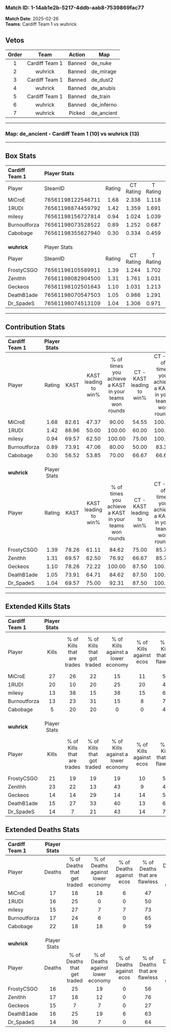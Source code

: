 ### Match ID: 1-14ab1e2b-5217-4ddb-aab8-7539869fac77  
**Match Date**: 2025-02-26  
**Teams**: Cardiff Team 1 vs wuhrick  

## Vetos  

| Order | Team | Action | Map |
| :---: | :--: | :----: | --- |
| 1 | Cardiff Team 1 | Banned | de_nuke |
| 2 | wuhrick | Banned | de_mirage |
| 3 | Cardiff Team 1 | Banned | de_dust2 |
| 4 | wuhrick | Banned | de_anubis |
| 5 | Cardiff Team 1 | Banned | de_train |
| 6 | wuhrick | Banned | de_inferno |
| 7 | wuhrick | Picked | de_ancient |

---  

### **Map**: de_ancient - Cardiff Team 1 (10) vs wuhrick (13)  
---  

## Box Stats  

| **Cardiff Team 1** | Player Stats      |        |           |          |       |       |       |         |        |      |     |
| :- | :- | :-: | :-: | :-: | :-: | :-: | :-: | :-: | :-: | :-: | :-: |
| Player             | SteamID           | Rating | CT Rating | T Rating | KAST  |  ADR  | Kills | Assists | Deaths | K/D  | HS% |
| MiCroE             | 76561198122546711 |  1.68  |   2.338   |  1.118   | 82.61 | 116.0 |  27   |    6    |   17   | 1.59 | 44  |
| 1RUDI              | 76561198874459792 |  1.42  |   1.359   |  1.691   | 86.96 | 97.4  |  20   |    7    |   16   | 1.25 | 65  |
| milesy             | 76561198156727814 |  0.94  |   1.024   |  1.039   | 69.57 | 65.9  |  13   |    4    |   15   | 0.87 | 61  |
| Burnoutforza       | 76561198073528522 |  0.89  |   1.252   |  0.687   | 73.91 | 57.3  |  13   |    2    |   17   | 0.76 | 38  |
| Cabobage           | 76561198355627940 |  0.30  |   0.334   |  0.459   | 56.52 | 35.7  |   5   |    8    |   22   | 0.23 | 80  |
|                    |                   |        |           |          |       |       |       |         |        |      |     |
|                    |                   |        |           |          |       |       |       |         |        |      |     |
|                    |                   |        |           |          |       |       |       |         |        |      |     |
| **wuhrick**        | Player Stats      |        |           |          |       |       |       |         |        |      |     |
| Player             | SteamID           | Rating | CT Rating | T Rating | KAST  |  ADR  | Kills | Assists | Deaths | K/D  | HS% |
| FrostyCSGO         | 76561198105589911 |  1.39  |   1.244   |  1.702   | 78.26 | 95.7  |  21   |    7    |   16   | 1.31 | 76  |
| Zenithh            | 76561198082904500 |  1.31  |   1.761   |  1.031   | 69.57 | 82.0  |  23   |    2    |   17   | 1.35 | 39  |
| Geckeos            | 76561198102501643 |  1.10  |   1.031   |  1.213   | 78.26 | 78.9  |  14   |    9    |   15   | 0.93 | 50  |
| DeathB1ade         | 76561198070547503 |  1.05  |   0.986   |  1.291   | 73.91 | 73.9  |  15   |    5    |   16   | 0.94 | 33  |
| Dr_SpadeS          | 76561198074513109 |  1.04  |   1.306   |  0.971   | 69.57 | 73.9  |  14   |    7    |   14   | 1.00 | 71  |
---  

## Contribution Stats  

| **Cardiff Team 1** | Player Stats |       |                      |                                                        |                           |                                                             |                          |                                                            |
| :- | :-: | :-: | :-: | :-: | :-: | :-: | :-: | :-: |
| Player             |    Rating    | KAST  | KAST leading to win% | % of times you achieve a KAST in your teams won rounds | CT - KAST leading to win% | CT - % of times you achieve a KAST in your teams won rounds | T - KAST leading to win% | T - % of times you achieve a KAST in your teams won rounds |
| MiCroE             |     1.68     | 82.61 |        47.37         |                         90.00                          |           54.55           |                           100.00                            |          37.50           |                           75.00                            |
| 1RUDI              |     1.42     | 86.96 |        50.00         |                         100.00                         |           60.00           |                           100.00                            |          40.00           |                           100.00                           |
| milesy             |     0.94     | 69.57 |        62.50         |                         100.00                         |           75.00           |                           100.00                            |          50.00           |                           100.00                           |
| Burnoutforza       |     0.89     | 73.91 |        47.06         |                         80.00                          |           50.00           |                            83.33                            |          42.86           |                           75.00                            |
| Cabobage           |     0.30     | 56.52 |        53.85         |                         70.00                          |           66.67           |                            66.67                            |          42.86           |                           75.00                            |
|                    |              |       |                      |                                                        |                           |                                                             |                          |                                                            |
|                    |              |       |                      |                                                        |                           |                                                             |                          |                                                            |
|                    |              |       |                      |                                                        |                           |                                                             |                          |                                                            |
| **wuhrick**        | Player Stats |       |                      |                                                        |                           |                                                             |                          |                                                            |
| Player             |    Rating    | KAST  | KAST leading to win% | % of times you achieve a KAST in your teams won rounds | CT - KAST leading to win% | CT - % of times you achieve a KAST in your teams won rounds | T - KAST leading to win% | T - % of times you achieve a KAST in your teams won rounds |
| FrostyCSGO         |     1.39     | 78.26 |        61.11         |                         84.62                          |           75.00           |                            85.71                            |          50.00           |                           83.33                            |
| Zenithh            |     1.31     | 69.57 |        62.50         |                         76.92                          |           66.67           |                            85.71                            |          57.14           |                           66.67                            |
| Geckeos            |     1.10     | 78.26 |        72.22         |                         100.00                         |           87.50           |                           100.00                            |          60.00           |                           100.00                           |
| DeathB1ade         |     1.05     | 73.91 |        64.71         |                         84.62                          |           87.50           |                           100.00                            |          44.44           |                           66.67                            |
| Dr_SpadeS          |     1.04     | 69.57 |        75.00         |                         92.31                          |           87.50           |                           100.00                            |          62.50           |                           83.33                            |
---  

## Extended Kills Stats  

| **Cardiff Team 1** | Player Stats |                            |                            |                                    |                         |                              |                                 |                                       |                    |           |
| :- | :-: | :-: | :-: | :-: | :-: | :-: | :-: | :-: | :-: | :-: |
| Player             |    Kills     | % of Kills that are trades | % of Kills that got traded | % of Kills against a lower economy | % of Kills against ecos | % of Kills that are flawless | % of Kills that are close duels | % of Kills that are assisted by flash | Pistol Round Kills | AWP Kills |
| MiCroE             |      27      |             26             |             22             |                 15                 |           11            |              52              |                0                |                   4                   |         0          |     2     |
| 1RUDI              |      20      |             10             |             20             |                 25                 |           20            |              45              |                5                |                   0                   |         0          |     1     |
| milesy             |      13      |             38             |             15             |                 38                 |           15            |              69              |                0                |                   8                   |         0          |     0     |
| Burnoutforza       |      13      |             23             |             31             |                 15                 |            8            |              77              |                0                |                   0                   |         3          |     1     |
| Cabobage           |      5       |             20             |             20             |                 0                  |            0            |              40              |               20                |                   0                   |         0          |     1     |
|                    |              |                            |                            |                                    |                         |                              |                                 |                                       |                    |           |
|                    |              |                            |                            |                                    |                         |                              |                                 |                                       |                    |           |
|                    |              |                            |                            |                                    |                         |                              |                                 |                                       |                    |           |
| **wuhrick**        | Player Stats |                            |                            |                                    |                         |                              |                                 |                                       |                    |           |
| Player             |    Kills     | % of Kills that are trades | % of Kills that got traded | % of Kills against a lower economy | % of Kills against ecos | % of Kills that are flawless | % of Kills that are close duels | % of Kills that are assisted by flash | Pistol Round Kills | AWP Kills |
| FrostyCSGO         |      21      |             19             |             19             |                 19                 |           10            |              52              |                0                |                   0                   |         0          |     7     |
| Zenithh            |      23      |             22             |             13             |                 43                 |            9            |              48              |                4                |                   4                   |         0          |     0     |
| Geckeos            |      14      |             14             |             29             |                 14                 |           14            |              57              |               14                |                   0                   |         0          |     2     |
| DeathB1ade         |      15      |             27             |             33             |                 40                 |           13            |              67              |               13                |                  13                   |         0          |     0     |
| Dr_SpadeS          |      14      |             7              |             21             |                 43                 |           14            |              79              |                0                |                   0                   |         0          |     1     |
## Extended Deaths Stats  

| **Cardiff Team 1** | Player Stats |                             |                                   |                          |                               |                            |                           |               |
| :- | :-: | :-: | :-: | :-: | :-: | :-: | :-: | :-: |
| Player             |    Deaths    | % of Deaths that get traded | % of Deaths against lower economy | % of Deaths against ecos | % of Deaths that are flawless | % of Deaths that are close | % of Deaths while blinded | Deaths to AWP |
| MiCroE             |      17      |             18              |                18                 |            6             |              47               |             6              |             6             |       0       |
| 1RUDI              |      16      |             25              |                 0                 |            0             |              50               |             13             |             0             |       0       |
| milesy             |      15      |             27              |                 7                 |            7             |              73               |             7              |             0             |       0       |
| Burnoutforza       |      17      |             24              |                 6                 |            0             |              65               |             6              |             6             |       0       |
| Cabobage           |      22      |             18              |                18                 |            9             |              59               |             0              |             5             |       0       |
|                    |              |                             |                                   |                          |                               |                            |                           |               |
|                    |              |                             |                                   |                          |                               |                            |                           |               |
|                    |              |                             |                                   |                          |                               |                            |                           |               |
| **wuhrick**        | Player Stats |                             |                                   |                          |                               |                            |                           |               |
| Player             |    Deaths    | % of Deaths that get traded | % of Deaths against lower economy | % of Deaths against ecos | % of Deaths that are flawless | % of Deaths that are close | % of Deaths while blinded | Deaths to AWP |
| FrostyCSGO         |      16      |             25              |                19                 |            0             |              56               |             0              |             0             |       1       |
| Zenithh            |      17      |             18              |                12                 |            0             |              76               |             0              |             0             |       1       |
| Geckeos            |      15      |              7              |                 7                 |            0             |              27               |             7              |             7             |       0       |
| DeathB1ade         |      16      |             25              |                19                 |            6             |              63               |             0              |             0             |       0       |
| Dr_SpadeS          |      14      |             36              |                 7                 |            0             |              64               |             7              |             7             |       1       |
